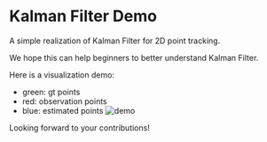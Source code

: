 # Kalman Filter Demo
A simple realization of Kalman Filter for 2D point tracking.

We hope this can help beginners to better understand Kalman Filter.

Here is a visualization demo:
- green: gt points
- red: observation points
- blue: estimated points
![demo](https://github.com/dyhBUPT/iKUN/assets/99722489/7eb41521-9c03-40c0-a3b0-52851e494d9d)

Looking forward to your contributions!
